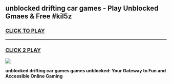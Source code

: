 
## unblocked drifting car games - Play Unblocked Gmaes & Free #kil5z
<h3>
<a href="https://news.freeplayer.one?title=unblocked_drifting_car_games&ref=03M">CLICK TO PLAY</a></h3>
<hr>

<h3>
<a href="https://news.freeplayer.one?title=unblocked_drifting_car_games&ref=03M">CLICK 2 PLAY</a>
  
</h3>

<a href="https://news.freeplayer.one?title=unblocked_drifting_car_games&ref=03M"><img src="https://clearcache.store/games.png"></a>


**unblocked drifting car games games unblocked: Your Gateway to Fun and Accessible Online Gaming**
